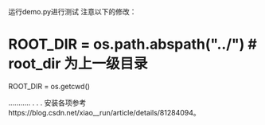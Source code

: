 运行demo.py进行测试
注意以下的修改：
# ROOT_DIR = os.path.abspath("../") # root_dir 为上一级目录
ROOT_DIR = os.getcwd() 

...........
.
.
.
安装各项参考https://blog.csdn.net/xiao__run/article/details/81284094。
